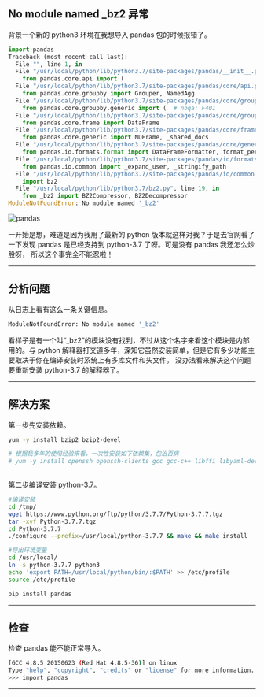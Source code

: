 ## No module named _bz2 异常
背景一个新的 python3 环境在我想导入 pandas 包的时候报错了。
```python
import pandas
Traceback (most recent call last):
  File "", line 1, in 
  File "/usr/local/python/lib/python3.7/site-packages/pandas/__init__.py", line 55, in 
    from pandas.core.api import (
  File "/usr/local/python/lib/python3.7/site-packages/pandas/core/api.py", line 24, in 
    from pandas.core.groupby import Grouper, NamedAgg
  File "/usr/local/python/lib/python3.7/site-packages/pandas/core/groupby/__init__.py", line 1, in 
    from pandas.core.groupby.generic import (  # noqa: F401
  File "/usr/local/python/lib/python3.7/site-packages/pandas/core/groupby/generic.py", line 44, in 
    from pandas.core.frame import DataFrame
  File "/usr/local/python/lib/python3.7/site-packages/pandas/core/frame.py", line 88, in 
    from pandas.core.generic import NDFrame, _shared_docs
  File "/usr/local/python/lib/python3.7/site-packages/pandas/core/generic.py", line 71, in 
    from pandas.io.formats.format import DataFrameFormatter, format_percentiles
  File "/usr/local/python/lib/python3.7/site-packages/pandas/io/formats/format.py", line 47, in 
    from pandas.io.common import _expand_user, _stringify_path
  File "/usr/local/python/lib/python3.7/site-packages/pandas/io/common.py", line 3, in 
    import bz2
  File "/usr/local/python/lib/python3.7/bz2.py", line 19, in 
    from _bz2 import BZ2Compressor, BZ2Decompressor
ModuleNotFoundError: No module named '_bz2'
```
![pandas](static/2020-12/pandas.png)

一开始是想，难道是因为我用了最新的 python 版本就这样对我？于是去官网看了一下发现 pandas 是已经支持到 python-3.7 了呀。可是没有 pandas 我还怎么炒股呀， 所以这个事完全不能忍啦！

---

## 分析问题
从日志上看有这么一条关键信息。
```bash
ModuleNotFoundError: No module named '_bz2'
```
看样子是有一个叫“_bz2”的模块没有找到，不过从这个名字来看这个模块是内部用的。与 python 解释器打交道多年，深知它虽然安装简单，但是它有多少功能主要取决于你在编译安装时系统上有多库文件和头文件。 没办法看来解决这个问题要重新安装 python-3.7 的解释器了。

---

## 解决方案
第一步先安装依赖。
```bash
yum -y install bzip2 bzip2-devel

# 根据我多年的使用经验来看，一次性安装如下依赖集，包治百病
# yum -y install openssh openssh-clients gcc gcc-c++ libffi libyaml-devel libffi-devel zlib zlib-devel openssl openssl-devel libyaml sqlite-devel libxml2 libxslt-devel libxml2-devel bzip2 bzip2-devel
        
```
第二步编译安装 python-3.7。
```bash
#编译安装
cd /tmp/
wget https://www.python.org/ftp/python/3.7.7/Python-3.7.7.tgz
tar -xvf Python-3.7.7.tgz
cd Python-3.7.7
./configure --prefix=/usr/local/python-3.7.7 && make && make install

#导出环境变量
cd /usr/local/
ln -s python-3.7.7 python3
echo 'export PATH=/usr/local/python/bin/:$PATH' >> /etc/profile
source /etc/profile

pip install pandas
```
---

## 检查
检查 pandas 能不能正常导入。
```bash                                                            
[GCC 4.8.5 20150623 (Red Hat 4.8.5-36)] on linux
Type "help", "copyright", "credits" or "license" for more information.
>>> import pandas
```

---
